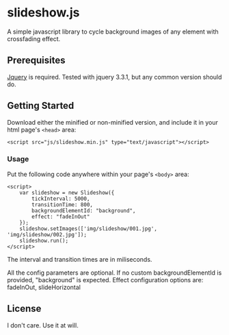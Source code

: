 # slideshow.js

A simple javascript library to cycle background images of any element with crossfading effect. 

## Prerequisites

[Jquery](http://jquery.com) is required. Tested with jquery 3.3.1, but any common version should do.


## Getting Started

Download either the minified or non-minified version, and include it in your html page's `<head>` area:

    <script src="js/slideshow.min.js" type="text/javascript"></script>


### Usage

Put the following code anywhere within your page's `<body>` area:
    
    <script>
        var slideshow = new Slideshow({
            tickInterval: 5000, 
            transitionTime: 800,
            backgroundElementId: "background",
            effect: "fadeInOut"
        });
        slideshow.setImages(['img/slideshow/001.jpg', 'img/slideshow/002.jpg']);
        slideshow.run();
    </script>

The interval and transition times are in miliseconds. 

All the config parameters are optional. If no custom backgroundElementId is provided, "background" is expected.
Effect configuration options are: fadeInOut, slideHorizontal

## License
I don't care. Use it at will. 